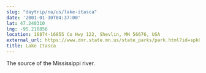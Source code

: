 ```yaml
---
slug: "daytrip/na/us/lake-itasca"
date: '2001-01-30T04:37:00'
lat: 47.240310
lng: -95.210856
location: 16874-16855 Co Hwy 122, Shevlin, MN 56676, USA
external_url: https://www.dnr.state.mn.us/state_parks/park.html?id=spk00181#homepage
title: Lake Itasca
---
```

The source of the Mississippi river.
